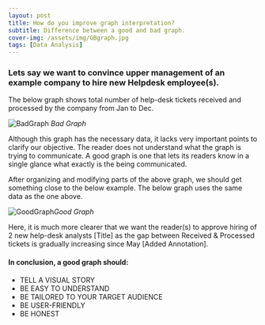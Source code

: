 ```yaml
---
layout: post
title: How do you improve graph interpretation?
subtitle: Difference between a good and bad graph.
cover-img: /assets/img/GBgraph.jpg
tags: [Data Analysis]
---
```


### Lets say we want to convince upper management of an example company to hire new Helpdesk employee(s).

The below graph shows total number of help-desk tickets received and processed by the company from Jan to Dec.

![BadGraph](https://raw.githubusercontent.com/jarnailchahal/home/master/_site/assets/img/badgraph.png) *Bad Graph*

Although this graph has the necessary data, it lacks  very important points to clarify our objective. The reader does not understand what the graph is trying to communicate. A good graph is one that lets its readers know in a single glance what exactly is the being communicated.

After organizing and modifying parts of the above graph, we should get something close to the below example. The below graph uses the same data as the one above.

![GoodGraph](https://raw.githubusercontent.com/jarnailchahal/home/master/_site/assets/img/goodgraph.png)*Good Graph*

Here, it is much more clearer that we want the reader(s) to approve hiring of 2 new help-desk analysts [Title] as the gap between Received & Processed tickets is gradually increasing since May [Added Annotation].

#### In conclusion, a good graph should:

*	TELL A VISUAL STORY
*	BE EASY TO UNDERSTAND
* BE TAILORED TO YOUR TARGET AUDIENCE
* BE USER-FRIENDLY
* BE HONEST
